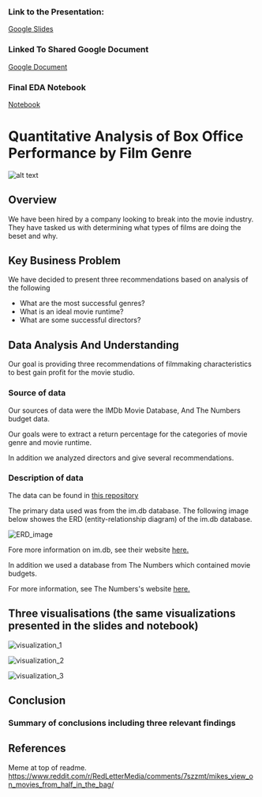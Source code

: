 ### Link to the Presentation:
[Google Slides](https://docs.google.com/presentation/d/1MLvGj73hgIZRSUeMiUxudbkVynZ4hwIq6aFEZ_RNPkU/edit?usp=sharing)

### Linked To Shared Google Document
[Google Document](https://docs.google.com/document/d/1sQq8MkEcGs7C_QXXiYMlZyQeC_AAdybVG2yTf-Qp6IA/edit?usp=sharing)

### Final EDA Notebook
[Notebook](https://github.com/QiCai1995/dsc-phase-2-project-v3/blob/main/EDA_Final.ipynb)

# Quantitative Analysis of Box Office Performance by Film Genre

![alt text](https://i.redd.it/9n27tczziac01.png)

## Overview

We have been hired by a company looking to break into the movie industry. They have tasked us with determining what types of films are doing the beset and why.

## Key Business Problem

We have decided to present three recommendations based on analysis of the following 

* What are the most successful genres?
* What is an ideal movie runtime?
* What are some successful directors?

## Data Analysis And Understanding

Our goal is providing three recommendations of filmmaking characteristics to best gain profit for the movie studio.

### Source of data

Our sources of data were the IMDb Movie Database, And The Numbers budget data.

Our goals were to extract a return percentage for the categories of movie genre and movie runtime.

In addition we analyzed directors and give several recommendations.

### Description of data

The data can be found in [this repository](https://github.com/learn-co-curriculum/dsc-phase-2-project-v3)

The primary data used was from the im.db database. The following image below showes the ERD (entity-relationship diagram) of the im.db database.

![ERD_image](https://raw.githubusercontent.com/learn-co-curriculum/dsc-phase-2-project-v3/main/movie_data_erd.jpeg)

Fore more information on im.db, see their website [here.](https://www.imdb.com/)

In addition we used a database from The Numbers which contained movie budgets.

For more information, see The Numbers's website [here.](https://www.the-numbers.com/)

## Three visualisations (the same visualizations presented in the slides and notebook)

![visualization_1](https://github.com/QiCai1995/dsc-phase-2-project-v3/blob/main/Visuals/Genres%20by%20ROI.png?raw=true)

![visualization_2](https://github.com/QiCai1995/dsc-phase-2-project-v3/blob/main/Visuals/Movie%20Runtime%20Range%20by%20ROI%202.png)

![visualization_3](https://github.com/QiCai1995/dsc-phase-2-project-v3/blob/main/Visuals/Top%205%20directors.png)

## Conclusion

### Summary of conclusions including three relevant findings

## References

Meme at top of readme.
https://www.reddit.com/r/RedLetterMedia/comments/7szzmt/mikes_view_on_movies_from_half_in_the_bag/
